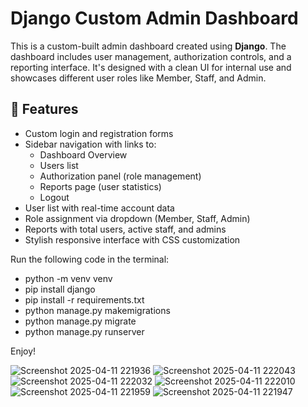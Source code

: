 # Django Custom Admin Dashboard

This is a custom-built admin dashboard created using **Django**. The dashboard includes user management, authorization controls, and a reporting interface. It's designed with a clean UI for internal use and showcases different user roles like Member, Staff, and Admin.

## 🔧 Features

- Custom login and registration forms
- Sidebar navigation with links to:
  - Dashboard Overview
  - Users list
  - Authorization panel (role management)
  - Reports page (user statistics)
  - Logout
- User list with real-time account data
- Role assignment via dropdown (Member, Staff, Admin)
- Reports with total users, active staff, and admins
- Stylish responsive interface with CSS customization

Run the following code in the terminal:
- python -m venv venv
- pip install django
- pip install -r requirements.txt
- python manage.py makemigrations
- python manage.py migrate
- python manage.py runserver

Enjoy!

![Screenshot 2025-04-11 221936](https://github.com/user-attachments/assets/433a571d-9d8b-493d-b65c-5bbbe18073b4)
![Screenshot 2025-04-11 222043](https://github.com/user-attachments/assets/47a74d8d-ccc3-4033-a9d2-6a374f702d48)
![Screenshot 2025-04-11 222032](https://github.com/user-attachments/assets/e6874e53-96f3-48fd-ad5d-930c25500ea6)
![Screenshot 2025-04-11 222010](https://github.com/user-attachments/assets/c4a4c98f-5ff8-4d59-8be9-d7173abc2607)
![Screenshot 2025-04-11 221959](https://github.com/user-attachments/assets/fd7e4fcf-f526-494d-86bd-9e1e8922b85f)
![Screenshot 2025-04-11 221947](https://github.com/user-attachments/assets/c353dd79-2141-404d-b731-a185b4b9e7fd)
